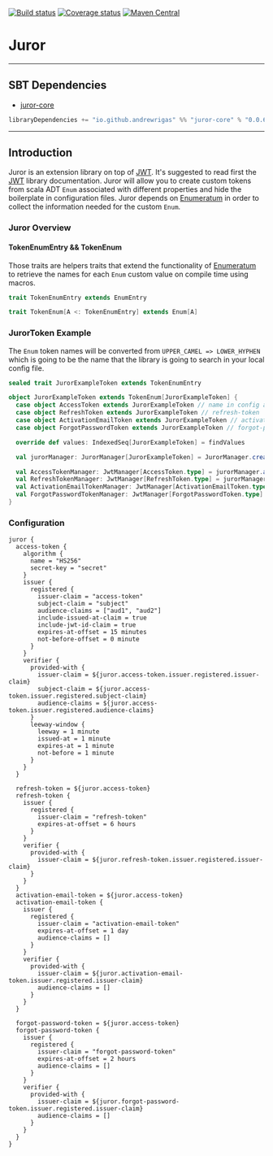 [![Build status](https://img.shields.io/github/workflow/status/andrewrigas/oath/Continuous%20Integration.svg)](https://github.com/andrewrigas/oath/actions)
[![Coverage status](https://img.shields.io/codecov/c/github/andrewrigas/oath/master.svg)](https://codecov.io/github/andrewrigas/oath)
[![Maven Central](https://img.shields.io/maven-central/v/io.github.andrewrigas/jwt-core_2.13.svg)](https://central.sonatype.dev/artifact/io.github.andrewrigas/jwt-core_2.13/0.0.6)

# Juror

---

## SBT Dependencies

* [juror-core](https://mvnrepository.com/artifact/io.github.andrewrigas/juror-core)

```scala
libraryDependencies += "io.github.andrewrigas" %% "juror-core" % "0.0.6"
```

---

## Introduction

Juror is an extension library on top of [JWT](../jwt/README.md). It's suggested to read first
the [JWT](../jwt/README.md) library documentation.
Juror will allow you to create custom tokens from scala ADT `Enum` associated with different properties and hide the boilerplate
in configuration files. Juror depends on [Enumeratum](https://github.com/lloydmeta/enumeratum) in order to collect 
the information needed for the custom `Enum`.

### Juror Overview

#### TokenEnumEntry && TokenEnum

Those traits are helpers traits that extend the functionality of [Enumeratum](https://github.com/lloydmeta/enumeratum) to retrieve the 
names for each `Enum` custom value on compile time using macros.

```scala
trait TokenEnumEntry extends EnumEntry

trait TokenEnum[A <: TokenEnumEntry] extends Enum[A]
```

### JurorToken Example

The `Enum` token names will be converted from `UPPER_CAMEL => LOWER_HYPHEN` which is
going to be the name that the library is going to search in your local config file.

```scala
sealed trait JurorExampleToken extends TokenEnumEntry

object JurorExampleToken extends TokenEnum[JurorExampleToken] {
  case object AccessToken extends JurorExampleToken // name in config access-token
  case object RefreshToken extends JurorExampleToken // refresh-token
  case object ActivationEmailToken extends JurorExampleToken // activation-email-token
  case object ForgotPasswordToken extends JurorExampleToken // forgot-password-token

  override def values: IndexedSeq[JurorExampleToken] = findValues

  val jurorManager: JurorManager[JurorExampleToken] = JurorManager.createOrFail(JurorExampleToken)

  val AccessTokenManager: JwtManager[AccessToken.type] = jurorManager.as(AccessToken)
  val RefreshTokenManager: JwtManager[RefreshToken.type] = jurorManager.as(RefreshToken)
  val ActivationEmailTokenManager: JwtManager[ActivationEmailToken.type] = jurorManager.as(ActivationEmailToken)
  val ForgotPasswordTokenManager: JwtManager[ForgotPasswordToken.type] = jurorManager.as(ForgotPasswordToken)
}
```

### Configuration

```hocon
juror {
  access-token {
    algorithm {
      name = "HS256"
      secret-key = "secret"
    }
    issuer {
      registered {
        issuer-claim = "access-token"
        subject-claim = "subject"
        audience-claims = ["aud1", "aud2"]
        include-issued-at-claim = true
        include-jwt-id-claim = true
        expires-at-offset = 15 minutes
        not-before-offset = 0 minute
      }
    }
    verifier {
      provided-with {
        issuer-claim = ${juror.access-token.issuer.registered.issuer-claim}
        subject-claim = ${juror.access-token.issuer.registered.subject-claim}
        audience-claims = ${juror.access-token.issuer.registered.audience-claims}
      }
      leeway-window {
        leeway = 1 minute
        issued-at = 1 minute
        expires-at = 1 minute
        not-before = 1 minute
      }
    }
  }

  refresh-token = ${juror.access-token}
  refresh-token {
    issuer {
      registered {
        issuer-claim = "refresh-token"
        expires-at-offset = 6 hours
      }
    }
    verifier {
      provided-with {
        issuer-claim = ${juror.refresh-token.issuer.registered.issuer-claim}
      }
    }
  }
  activation-email-token = ${juror.access-token}
  activation-email-token {
    issuer {
      registered {
        issuer-claim = "activation-email-token"
        expires-at-offset = 1 day
        audience-claims = []
      }
    }
    verifier {
      provided-with {
        issuer-claim = ${juror.activation-email-token.issuer.registered.issuer-claim}
        audience-claims = []
      }
    }
  }

  forgot-password-token = ${juror.access-token}
  forgot-password-token {
    issuer {
      registered {
        issuer-claim = "forgot-password-token"
        expires-at-offset = 2 hours
        audience-claims = []
      }
    }
    verifier {
      provided-with {
        issuer-claim = ${juror.forgot-password-token.issuer.registered.issuer-claim}
        audience-claims = []
      }
    }
  }
}
```
